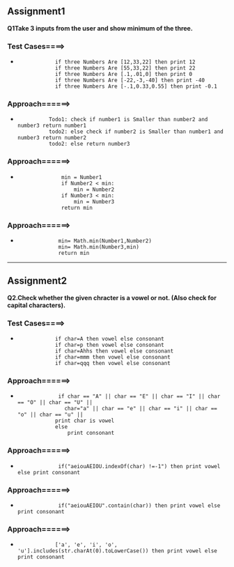 ## **Assignment1**
**Q1Take 3 inputs from the user and show minimum of the three.** 
 
### **Test Cases====>**
*                 if three Numbers Are [12,33,22] then print 12
                  if three Numbers Are [55,33,22] then print 22
                  if three Numbers Are [.1,.01,0] then print 0
                  if three Numbers Are [-22,-3,-40] then print -40
                  if three Numbers Are [-.1,0.33,0.55] then print -0.1
### **Approach======>**
*               
                Todo1: check if number1 is Smaller than number2 and number3 return number1
                todo2: else check if number2 is Smaller than number1 and number3 return number2
                todo2: else return number3
  
 
 ### **Approach======>**
 *                   min = Number1
                     if Number2 < min:
                         min = Number2
                     if Number3 < min:
                         min = Number3 
                     return min
 ### **Approach======>**
 *                  min= Math.min(Number1,Number2)
                    min= Math.min(Number3,min)
                    return min
 
 ----

 ## **Assignment2**               
  **Q2.Check whether the given chracter is a vowel or not. (Also check for capital characters).**

  ### Test Cases====>
  *                 if char=A then vowel else consonant
                    if char=p then vowel else consonant
                    if char=Ahhs then vowel else consonant
                    if char=mmm then vowel else consonant
                    if char=qqq then vowel else consonant
                
  ### **Approach======>**
  *                  if char == "A" || char == "E" || char == "I" || char == "O" || char == "U" || 
                       char="a" || char == "e" || char == "i" || char == "o" || char == "u" || 
                    print char is vowel   
                    else 
                        print consonant
    
  ### **Approach======>**
  *                  if("aeiouAEIOU.indexOf(char) !=-1") then print vowel else print consonant
   
  ### **Approach======>**
  *                  if("aeiouAEIOU".contain(char)) then print vowel else print consonant
                    
  ### **Approach======>**
  *                 ['a', 'e', 'i', 'o', 'u'].includes(str.charAt(0).toLowerCase()) then print vowel else print consonant                  

    